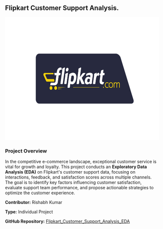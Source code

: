 ## Flipkart Customer Support Analysis.
<p align="center">
  <img src="https://github.com/Rishabh45/Flipkart_Customer_Support_Analysis_EDA/blob/main/flipkart_logo.png" width="800" height="400">
</p>

### Project Overview
In the competitive e-commerce landscape, exceptional customer service is vital for growth and loyalty. This project conducts an **Exploratory Data Analysis (EDA)** on Flipkart's customer support data, focusing on interactions, feedback, and satisfaction scores across multiple channels. The goal is to identify key factors influencing customer satisfaction, evaluate support team performance, and propose actionable strategies to optimize the customer experience.

**Contributor:** Rishabh Kumar

**Type:** Individual Project

**GitHub Repository:** [Flipkart_Customer_Support_Analysis_EDA](https://github.com/Rishabh45/Flipkart_Customer_Support_Analysis_EDA)
